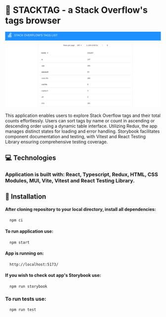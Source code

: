 # 🎇 STACKTAG - a Stack Overflow's tags browser

![Alt text](public/assets/screenshot.png)

This application enables users to explore Stack Overflow tags and their total counts effortlessly. Users can sort tags by name or count in ascending or descending order using a dynamic table interface. Utilizing Redux, the app manages distinct states for loading and error handling. Storybook facilitates component documentation and testing, with Vitest and React Testing Library ensuring comprehensive testing coverage.

## 💻 Technologies

### Application is built with: React, Typescript, Redux, HTML, CSS Modules, MUI, Vite, Vitest and React Testing Library.

## 🚀 Installation

#### After cloning repository to your local directory, install all dependencies:

      npm ci

#### To run application use:

      npm start

#### App is running on:

      http://localhost:5173/

#### If you wish to check out app's Storybook use:

      npm run storybook

### To run tests use:

      npm run test
